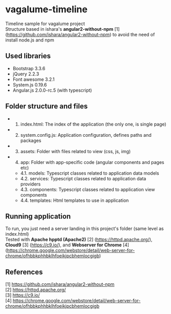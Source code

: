 # vagalume-timeline
Timeline sample for vagalume project   
Structure based in ishara's **angular2-without-npm** [1] (https://github.com/ishara/angular2-without-npm) to avoid the need of install node.js and npm

## Used libraries

 - Bootstrap 3.3.6
 - jQuery 2.2.3
 - Font awesome 3.2.1
 - System.js 0.19.6
 - Angular.js 2.0.0-rc.5 (with typescript)

## Folder structure and files

 - 1. index.html: The index of the application (the only one, is single page)
 - 2. system.config.js: Application configuration, defines paths and packages     
 - 3. assets: Folder with files related to view (css, js, img)
 - 4. app: Folder with app-specific code (angular components and pages etc)
    - 4.1. models: Typescript classes related to application data models
    - 4.2. services: Typescript classes related to application data providers
    - 4.3. components: Typescript classes related to application view components
    - 4.4. templates: Html templates to use in application

## Running application

To run, you just need a server landing in this project's folder (same level as index.html)    
Tested with **Apache hpptd (Apache2)** [2] (https://httpd.apache.org/), **Cloud9** [3] (https://c9.io/), and **Webserver for Chrome** [4] (https://chrome.google.com/webstore/detail/web-server-for-chrome/ofhbbkphhbklhfoeikjpcbhemlocgigb)     

## References

[1] https://github.com/ishara/angular2-without-npm     
[2] https://httpd.apache.org/      
[3] https://c9.io/      
[4] https://chrome.google.com/webstore/detail/web-server-for-chrome/ofhbbkphhbklhfoeikjpcbhemlocgigb      